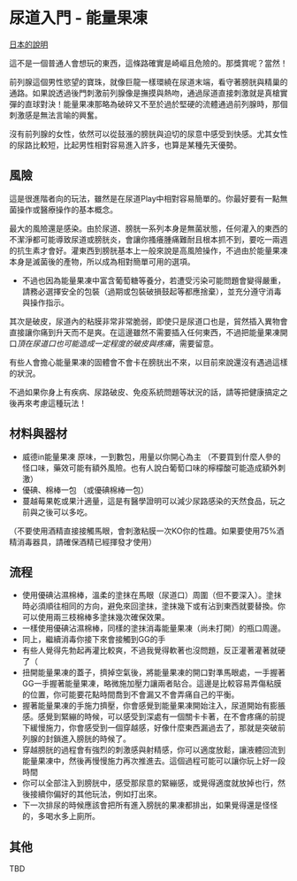 尿道入門 - 能量果凍
=====
[日本的說明](http://onahodouga.com/archives/55468150.html)

這不是一個普通人會想玩的東西，這條路確實是崎嶇且危險的。那獎賞呢？當然！

前列腺這個男性慾望的寶珠，就像巨龍一樣環繞在尿道末端，看守著膀胱與精巢的通路。如果說透過後門刺激前列腺像是撫摸與熱吻，通過尿道直接刺激就是真槍實彈的直球對決！能量果凍那略為破碎又不至於過於堅硬的流體通過前列腺時，那個刺激感是無法言喻的興奮。

沒有前列腺的女性，依然可以從鼓漲的膀胱與迫切的尿意中感受到快感。尤其女性的尿路比較短，比起男性相對容易進入許多，也算是某種先天優勢。

## 風險

這是很進階者向的玩法，雖然是在尿道Play中相對容易簡單的。你最好要有一點無菌操作或醫療操作的基本概念。

最大的風險還是感染。由於尿道、膀胱一系列本身是無菌狀態，任何灌入的東西的不潔淨都可能導致尿道或膀胱炎，會讓你搔癢腫痛難耐且根本抓不到，要吃一兩週的抗生素才會好。灌東西到膀胱基本上一般來說是高風險操作，不過由於能量果凍本身是滅菌後的產物，所以成為相對簡單可用的選項。 

* 不過也因為能量果凍中富含葡萄糖等養分，若遭受污染可能問題會變得嚴重，請務必選擇安全的包裝（過期或包裝破損鼓起等都應捨棄），並充分遵守消毒與操作指示。

其次是破皮，尿道內的粘膜非常非常脆弱，即使只是尿道口也是，貿然插入異物會直接讓你痛到升天而不是爽。在這邊雖然不需要插入任何東西，不過把能量果凍開口*頂在尿道口也可能造成一定程度的破皮與疼痛*，需要留意。

有些人會擔心能量果凍的固體會不會卡在膀胱出不來，以目前來說還沒有遇過這樣的狀況。

不過如果你身上有疾病、尿路破皮、免疫系統問題等狀況的話，請等把健康搞定之後再來考慮這種玩法！

## 材料與器材

* 威德in能量果凍 原味，一到數包，用量以你開心為主 （不要買到什麼人參的怪口味，藥效可能有額外風險。也有人說白葡萄口味的檸檬酸可能造成額外刺激）
* 優碘、棉棒一包 （或優碘棉棒一包）
* 蔓越莓果乾或果汁適量，這是有醫學證明可以減少尿路感染的天然食品，玩之前與之後可以多吃。

（不要使用酒精直接接觸馬眼，會刺激粘膜一次KO你的性趣。如果要使用75%酒精消毒器具，請確保酒精已經揮發才使用）

## 流程

* 使用優碘沾濕棉棒，溫柔的塗抹在馬眼（尿道口）周圍（但不要深入）。塗抹時必須順往相同的方向，避免來回塗抹，塗抹幾下或有沾到東西就要替換。你可以使用兩三枝棉棒多塗抹幾次確保效果。
* 一樣使用優碘沾濕棉棒，同樣的塗抹消毒能量果凍（尚未打開）的瓶口周邊。
* 同上，繼續消毒你接下來會接觸到GG的手
* 有些人覺得先勃起再灌比較爽，不過我覺得軟著也沒問題，反正灌著灌著就硬了（
* 扭開能量果凍的蓋子，擠掉空氣後，將能量果凍的開口對準馬眼處，一手握著GG一手握著能量果凍，略微施加壓力讓兩者貼合。這邊是比較容易弄傷粘膜的位置，你可能要花點時間喬到不會漏又不會弄痛自己的平衡。
* 握著能量果凍的手施力擠壓，你會感覺到能量果凍開始注入，尿道開始有膨脹感。感覺到緊繃的時候，可以感受到深處有一個關卡卡著，在不會疼痛的前提下緩慢施力，你會感受到一個穿越感，好像什麼東西漏過去了，那就是突破前列腺的封鎖進入膀胱的時候了。
* 穿越膀胱的過程會有強烈的刺激感與射精感，你可以適度放鬆，讓液體回流到能量果凍中，然後再慢慢施力再次推進去。這個過程可能可以讓你玩上好一段時間
* 你可以全部注入到膀胱中，感受那尿意的緊繃感，或覺得適度就放掉也行，然後接續你偏好的其他玩法，例如打出來。
* 下一次排尿的時候應該會把所有進入膀胱的果凍都排出，如果覺得還是怪怪的，多喝水多上廁所。

## 其他

TBD
